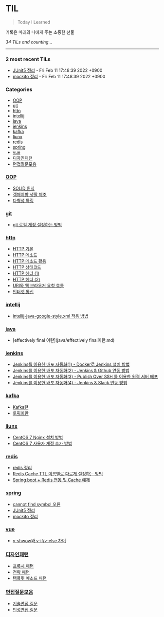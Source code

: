 # TIL
> Today I Learned

기록은 미래의 나에게 주는 소중한 선물


_34 TILs and counting..._

---

### 2 most recent TILs

- [JUnit5 정리](spring/junit5.md) - Fri Feb 11 17:48:39 2022 +0900
- [mockito 정리](spring/mockito.md) - Fri Feb 11 17:48:39 2022 +0900

### Categories

- [OOP](#OOP)
- [git](#git)
- [http](#http)
- [intellij](#intellij)
- [java](#java)
- [jenkins](#jenkins)
- [kafka](#kafka)
- [liunx](#liunx)
- [redis](#redis)
- [spring](#spring)
- [vue](#vue)
- [디자인패턴](#디자인패턴)
- [면접질문모음](#면접질문모음)

### [OOP](#OOP)
- [SOLID 원칙](OOP/SOLID원칙.md)
- [객체지향 생활 체조](OOP/객체지향생활체조.md)
- [다형성 특징](OOP/다형성_특징.md)

### [git](#git)
- [git 로컬 계정 설정하는 방법](git/로컬_계정_설정.md)

### [http](#http)
- [HTTP 기본](http/http_기본.md)
- [HTTP 메소드](http/http_메소드.md)
- [HTTP 메소드 활용](http/http_메소드_활용.md)
- [HTTP 상태코드](http/http_상태코드.md)
- [HTTP 헤더 (1)](http/http_헤더1.md)
- [HTTP 헤더 (2)](http/http_헤더2.md)
- [URI와 웹 브라우저 요청 흐름](http/uri와_웹_브라우저_요청_흐름.md)
- [인터넷 통신](http/인터넷_네트워크.md)

### [intellij](#intellij)
- [intellij-java-google-style.xml 적용 방법](intellij/intellij-java-google-style.xml_적용_방법.md)

### [java](#java)
- [effectively final 이란](java/effectively final이란.md)

### [jenkins](#jenkins)
- [Jenkins를 이용한 배포 자동화(1) - Docker로 Jenkins 설치 방법](jenkins/jenkins를_이용한_배포_자동화_구축(1).md)
- [Jenkins를 이용한 배포 자동화(2) - Jenkins & Github 연동 방법](jenkins/jenkins를_이용한_배포_자동화_구축(2).md)
- [Jenkins를 이용한 배포 자동화(3) - Publish Over SSH 를 이용한 원격 서버 배포](jenkins/jenkins를_이용한_배포_자동화_구축(3).md)
- [Jenkins를 이용한 배포 자동화(4) - Jenkins & Slack 연동 방법](jenkins/jenkins를_이용한_배포_자동화_구축(4).md)

### [kafka](#kafka)
- [Kafka란](kafka/kafka란.md)
- [토픽이란](kafka/토픽이란.md)

### [liunx](#liunx)
- [CentOS 7 Nginx 설치 방법](liunx/centos7_nginx_설치_방법.md)
- [CentOS 7 사용자 계정 추가 방법](liunx/centos7_사용자_계정_추가_방법.md)

### [redis](#redis)
- [redis 정리](redis/redis_정리.md)
- [Redis Cache TTL 이름별로 다르게 설정하는 방법](redis/spring_boot_redis_cache_TTL_이름별로_다르게_설정하는_방법.md)
- [Spring boot + Redis 연동 및 Cache 예제](redis/spring_boot_redis_연동_및_cache_예제.md)

### [spring](#spring)
- [cannot find symbol 오류](spring/cannot_find_symbol_오류.md)
- [JUnit5 정리](spring/junit5.md)
- [mockito 정리](spring/mockito.md)

### [vue](#vue)
- [v-shwow와 v-if/v-else 차이](vue/v-show_v-if_차이.md)

### [디자인패턴](#디자인패턴)
- [프록시 패턴](디자인패턴/proxy_pattern.md)
- [전략 패턴](디자인패턴/strategy_pattern.md)
- [템플릿 메소드 패턴](디자인패턴/template_method_pattern.md)

### [면접질문모음](#면접질문모음)
- [기술면접 질문](면접질문모음/기술면접질문.md)
- [인성면접 질문](면접질문모음/인성면접질문.md)

[1]: https://simonwillison.net/2020/Apr/20/self-rewriting-readme/
[2]: https://github.com/jbranchaud/til

